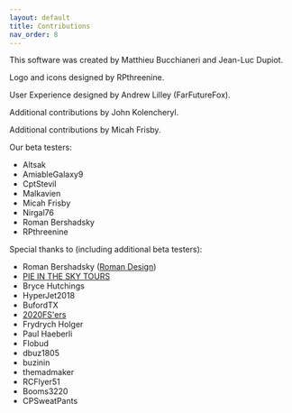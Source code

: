 ```yaml
---
layout: default
title: Contributions
nav_order: 8
---
```


This software was created by Matthieu Bucchianeri and Jean-Luc Dupiot.

Logo and icons designed by RPthreenine.

User Experience designed by Andrew Lilley (FarFutureFox).

Additional contributions by John Kolencheryl.

Additional contributions by Micah Frisby.

Our beta testers:
- Altsak
- AmiableGalaxy9
- CptStevil
- Malkavien
- Micah Frisby
- Nirgal76
- Roman Bershadsky
- RPthreenine

Special thanks to (including additional beta testers):
- Roman Bershadsky ([Roman Design](https://flightsimulation.romandesign.ca/))
- [PIE IN THE SKY TOURS](https://www.youtube.com/c/pieintheskytours)
- Bryce Hutchings
- HyperJet2018
- BufordTX
- [2020FS'ers](https://www.youtube.com/channel/UCwCZlJ5_EOSzS9_gNvyWFTw)
- Frydrych Holger
- Paul Haeberli
- Flobud
- dbuz1805
- buzinin
- themadmaker
- RCFlyer51
- Booms3220
- CPSweatPants
